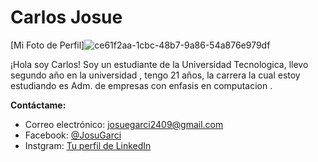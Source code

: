 # Carlos Josue
[Mi Foto de Perfil]![ce61f2aa-1cbc-48b7-9a86-54a876e979df](https://github.com/Josuegarcia2409/DESCRIPCION-PERSONAL/assets/148664477/cfd261bc-7565-41f8-916b-3621c668eedb)


¡Hola soy Carlos! Soy un estudiante de la Universidad Tecnologica, llevo segundo año en la universidad , tengo 21 años, la carrera la cual estoy estudiando es Adm. de empresas con enfasis en computacion .

**Contáctame:**
- Correo electrónico: josuegarci2409@gmail.com
- Facebook: [@JosuGarci](https://www.facebook.com/profile.php?id=100028519054350&mibextid=LQQJ4d)
- Instgram: [Tu perfil de LinkedIn](https://instagram.com/josu_aqui_no?igshid=OGQ5ZDc2ODk2ZA%3D%3D&utm_source=qr)

